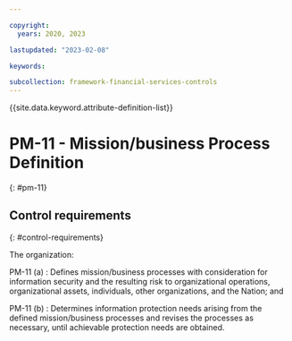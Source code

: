 ```yaml
---

copyright:
  years: 2020, 2023

lastupdated: "2023-02-08"

keywords:

subcollection: framework-financial-services-controls
---
```


{{site.data.keyword.attribute-definition-list}}

               
# PM-11 - Mission/business Process Definition
{: #pm-11}

## Control requirements
{: #control-requirements}

The organization:

PM-11 (a)
    : Defines mission/business processes with consideration for information security and the resulting risk to organizational operations, organizational assets, individuals, other organizations, and the Nation; and

PM-11 (b)
    : Determines information protection needs arising from the defined mission/business processes and revises the processes as necessary, until achievable protection needs are obtained.





